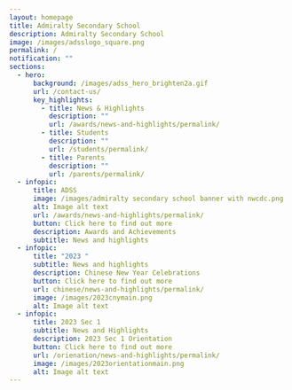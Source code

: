 ```yaml
---
layout: homepage
title: Admiralty Secondary School
description: Admiralty Secondary School
image: /images/adsslogo_square.png
permalink: /
notification: ""
sections:
  - hero:
      background: /images/adss_hero_brighten2a.gif
      url: /contact-us/
      key_highlights:
        - title: News & Highlights
          description: ""
          url: /awards/news-and-highlights/permalink/
        - title: Students
          description: ""
          url: /students/permalink/
        - title: Parents
          description: ""
          url: /parents/permalink/
  - infopic:
      title: ADSS
      image: /images/admiralty secondary school banner with nwcdc.png
      alt: Image alt text
      url: /awards/news-and-highlights/permalink/
      button: Click here to find out more
      description: Awards and Achievements
      subtitle: News and highlights
  - infopic:
      title: "2023 "
      subtitle: News and highlights
      description: Chinese New Year Celebrations
      button: Click here to find out more
      url: chinese/news-and-highlights/permalink/
      image: /images/2023cnymain.png
      alt: Image alt text
  - infopic:
      title: 2023 Sec 1
      subtitle: News and Highlights
      description: 2023 Sec 1 Orientation
      button: Click here to find out more
      url: /orienation/news-and-highlights/permalink/
      image: /images/2023orientationmain.png
      alt: Image alt text
---
```

